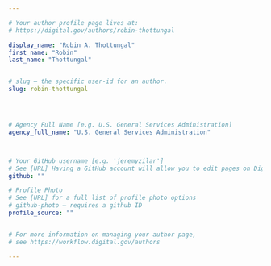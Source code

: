 ```yaml
---

# Your author profile page lives at:
# https://digital.gov/authors/robin-thottungal

display_name: "Robin A. Thottungal"
first_name: "Robin"
last_name: "Thottungal"


# slug — the specific user-id for an author.
slug: robin-thottungal




# Agency Full Name [e.g. U.S. General Services Administration]
agency_full_name: "U.S. General Services Administration"



# Your GitHub username [e.g. 'jeremyzilar']
# See [URL] Having a GitHub account will allow you to edit pages on DigitalGov. The image used in your GitHub account can also be used to populate your digital.gov profile photo.
github: ""

# Profile Photo
# See [URL] for a full list of profile photo options
# github-photo — requires a github ID
profile_source: ""


# For more information on managing your author page,
# see https://workflow.digital.gov/authors

---
```

